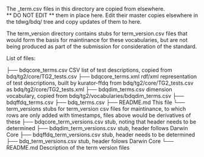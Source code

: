 The _term.csv files in this directory are copied from elsewhere.  
** DO NOT EDIT ** them in place here.  Edit their master copies elsewhere in the tdwg/bdq/ tree and copy updates of them to here.

The term_version directory contains stubs for term_version.csv files that would form the basis for maintinance for these vocabularies, but are not being produced as part of the submission for consideration of the standard.

List of files: 

├── bdqcore_terms.csv  CSV list of test descriptions, copied from bdq/tg2/core/TG2_tests.csv
├── bdqcore_terms.xml rdf/xml representation of test descriptions, built by kurator-ffdq from bdq/tg2/core/TG2_tests.csv as bdq/tg2/core/TG2_tests.xml
├── bdqdim_terms.csv  dimension vocabulary, copied from bdq/tg2/vocabularies/bdqdim_terms.csv
├── bdqffdq_terms.csv 
├── bdq_terms.csv
├── README.md  This file
└── term_versions stubs for term_version csv files for maintinance, to which rows are only added with timestamps, files above would be derivatives of these
    ├── bdqcore_term_versions.csv stub, noting that header needs to be determined
    ├── bdqdim_term_versions.csv  stub, header follows Darwin Core
    ├── bdqffdq_term_versions.csv stub, header needs to be determined
    ├── bdq_term_versions.csv stub, header folows Darwin Core
    └── README.md Description of the term version files

